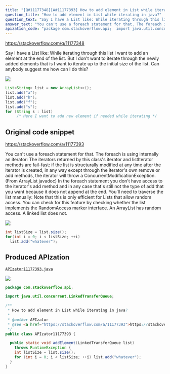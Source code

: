 ```yaml
---
title: "[Q#11177348][A#11177393] How to add element in List while iterating in java?"
question_title: "How to add element in List while iterating in java?"
question_text: "Say I have a List like: While iterating through this list I want to add an element at the end of the list. But I don't want to iterate through the newly added elements that is I want to iterate up to the initial size of the list. Can anybody suggest me how can I do this?"
answer_text: "You can't use a foreach statement for that. The foreach is using internally an iterator: The iterators returned by this class's iterator and listIterator   methods are fail-fast: if the list is structurally modified at any   time after the iterator is created, in any way except through the   iterator's own remove or add methods, the iterator will throw a   ConcurrentModificationException. (From ArrayList javadoc) In the foreach statement you don't have access to the iterator's add method and in any case that's still not the type of add that you want because it does not append at the end. You'll need to traverse the list manually: Note that this is only efficient for Lists that allow random access. You can check for this feature by checking whether the list implements the RandomAccess marker interface. An ArrayList has random access. A linked list does not."
apization_code: "package com.stackoverflow.api;  import java.util.concurrent.LinkedTransferQueue;  /**  * How to add element in List while iterating in java?  *  * @author APIzator  * @see <a href=\"https://stackoverflow.com/a/11177393\">https://stackoverflow.com/a/11177393</a>  */ public class APIzator11177393 {    public static void addElement(LinkedTransferQueue list)     throws RuntimeException {     int listSize = list.size();     for (int i = 0; i < listSize; ++i) list.add(\"whatever\");   } }"
---
```


https://stackoverflow.com/q/11177348

Say I have a List like:
While iterating through this list I want to add an element at the end of the list. But I don&#x27;t want to iterate through the newly added elements that is I want to iterate up to the initial size of the list.
Can anybody suggest me how can I do this?


<div class="code-logo"><img src="/stackoverflow.png" /></div>

```java
List<String> list = new ArrayList<>();
list.add("a");
list.add("h");
list.add("f");
list.add("s");
for (String s : list)
     /* Here I want to add new element if needed while iterating */
```


## Original code snippet

https://stackoverflow.com/a/11177393

You can&#x27;t use a foreach statement for that. The foreach is using internally an iterator:
The iterators returned by this class&#x27;s iterator and listIterator
  methods are fail-fast: if the list is structurally modified at any
  time after the iterator is created, in any way except through the
  iterator&#x27;s own remove or add methods, the iterator will throw a
  ConcurrentModificationException.
(From ArrayList javadoc)
In the foreach statement you don&#x27;t have access to the iterator&#x27;s add method and in any case that&#x27;s still not the type of add that you want because it does not append at the end. You&#x27;ll need to traverse the list manually:
Note that this is only efficient for Lists that allow random access. You can check for this feature by checking whether the list implements the RandomAccess marker interface. An ArrayList has random access. A linked list does not.

<div class="code-logo"><img src="/stackoverflow.png" /></div>

```java
int listSize = list.size();
for(int i = 0; i < listSize; ++i)
  list.add("whatever");
```

## Produced APIzation

[`APIzator11177393.java`](https://github.com/pasqualesalza/apization-temp-data/raw/master/search/APIzator11177393.java)

<div class="code-logo"><img src="/apizator.png" /></div>

```java
package com.stackoverflow.api;

import java.util.concurrent.LinkedTransferQueue;

/**
 * How to add element in List while iterating in java?
 *
 * @author APIzator
 * @see <a href="https://stackoverflow.com/a/11177393">https://stackoverflow.com/a/11177393</a>
 */
public class APIzator11177393 {

  public static void addElement(LinkedTransferQueue list)
    throws RuntimeException {
    int listSize = list.size();
    for (int i = 0; i < listSize; ++i) list.add("whatever");
  }
}

```